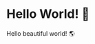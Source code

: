 <!-- 
author: philip-gai
repository: https://github.com/philip-gai/announcement-drafter-demo
category: general
-->

# Hello World! 👋

Hello beautiful world! 🌎
